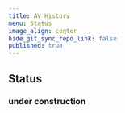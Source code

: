 ```yaml
---
title: AV History
menu: Status
image_align: center
hide_git_sync_repo_link: false
published: true
---
```


## Status
### under construction


